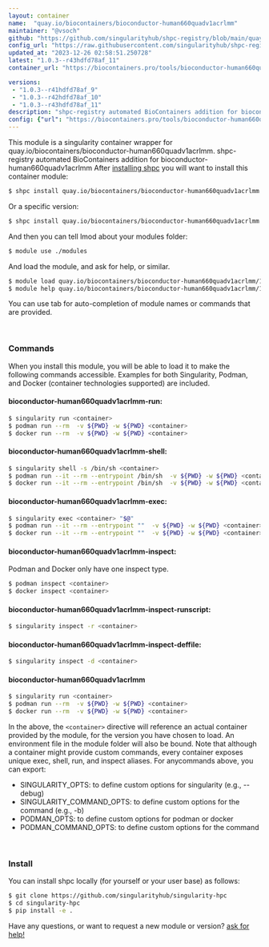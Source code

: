```yaml
---
layout: container
name:  "quay.io/biocontainers/bioconductor-human660quadv1acrlmm"
maintainer: "@vsoch"
github: "https://github.com/singularityhub/shpc-registry/blob/main/quay.io/biocontainers/bioconductor-human660quadv1acrlmm/container.yaml"
config_url: "https://raw.githubusercontent.com/singularityhub/shpc-registry/main/quay.io/biocontainers/bioconductor-human660quadv1acrlmm/container.yaml"
updated_at: "2023-12-26 02:58:51.250728"
latest: "1.0.3--r43hdfd78af_11"
container_url: "https://biocontainers.pro/tools/bioconductor-human660quadv1acrlmm"

versions:
 - "1.0.3--r41hdfd78af_9"
 - "1.0.3--r42hdfd78af_10"
 - "1.0.3--r43hdfd78af_11"
description: "shpc-registry automated BioContainers addition for bioconductor-human660quadv1acrlmm"
config: {"url": "https://biocontainers.pro/tools/bioconductor-human660quadv1acrlmm", "maintainer": "@vsoch", "description": "shpc-registry automated BioContainers addition for bioconductor-human660quadv1acrlmm", "latest": {"1.0.3--r43hdfd78af_11": "sha256:36af57ec6f7a64a88ace3183a0391967a97ccebff380cb24a0323a6bc17d2d7b"}, "tags": {"1.0.3--r41hdfd78af_9": "sha256:235c3baf6ac80d9434800137b51d94d29762dfd91c5b110a4c1ef40a5a77a892", "1.0.3--r42hdfd78af_10": "sha256:7bdb3b87f6364100a392394580e0b80c4ab78313ca881ff69a8e9d9db4325d8c", "1.0.3--r43hdfd78af_11": "sha256:36af57ec6f7a64a88ace3183a0391967a97ccebff380cb24a0323a6bc17d2d7b"}, "docker": "quay.io/biocontainers/bioconductor-human660quadv1acrlmm"}
---
```


This module is a singularity container wrapper for quay.io/biocontainers/bioconductor-human660quadv1acrlmm.
shpc-registry automated BioContainers addition for bioconductor-human660quadv1acrlmm
After [installing shpc](#install) you will want to install this container module:


```bash
$ shpc install quay.io/biocontainers/bioconductor-human660quadv1acrlmm
```

Or a specific version:

```bash
$ shpc install quay.io/biocontainers/bioconductor-human660quadv1acrlmm:1.0.3--r43hdfd78af_11
```

And then you can tell lmod about your modules folder:

```bash
$ module use ./modules
```

And load the module, and ask for help, or similar.

```bash
$ module load quay.io/biocontainers/bioconductor-human660quadv1acrlmm/1.0.3--r43hdfd78af_11
$ module help quay.io/biocontainers/bioconductor-human660quadv1acrlmm/1.0.3--r43hdfd78af_11
```

You can use tab for auto-completion of module names or commands that are provided.

<br>

### Commands

When you install this module, you will be able to load it to make the following commands accessible.
Examples for both Singularity, Podman, and Docker (container technologies supported) are included.

#### bioconductor-human660quadv1acrlmm-run:

```bash
$ singularity run <container>
$ podman run --rm  -v ${PWD} -w ${PWD} <container>
$ docker run --rm  -v ${PWD} -w ${PWD} <container>
```

#### bioconductor-human660quadv1acrlmm-shell:

```bash
$ singularity shell -s /bin/sh <container>
$ podman run --it --rm --entrypoint /bin/sh  -v ${PWD} -w ${PWD} <container>
$ docker run --it --rm --entrypoint /bin/sh  -v ${PWD} -w ${PWD} <container>
```

#### bioconductor-human660quadv1acrlmm-exec:

```bash
$ singularity exec <container> "$@"
$ podman run --it --rm --entrypoint ""  -v ${PWD} -w ${PWD} <container> "$@"
$ docker run --it --rm --entrypoint ""  -v ${PWD} -w ${PWD} <container> "$@"
```

#### bioconductor-human660quadv1acrlmm-inspect:

Podman and Docker only have one inspect type.

```bash
$ podman inspect <container>
$ docker inspect <container>
```

#### bioconductor-human660quadv1acrlmm-inspect-runscript:

```bash
$ singularity inspect -r <container>
```

#### bioconductor-human660quadv1acrlmm-inspect-deffile:

```bash
$ singularity inspect -d <container>
```



#### bioconductor-human660quadv1acrlmm

```bash
$ singularity run <container>
$ podman run --rm  -v ${PWD} -w ${PWD} <container>
$ docker run --rm  -v ${PWD} -w ${PWD} <container>
```


In the above, the `<container>` directive will reference an actual container provided
by the module, for the version you have chosen to load. An environment file in the
module folder will also be bound. Note that although a container
might provide custom commands, every container exposes unique exec, shell, run, and
inspect aliases. For anycommands above, you can export:

 - SINGULARITY_OPTS: to define custom options for singularity (e.g., --debug)
 - SINGULARITY_COMMAND_OPTS: to define custom options for the command (e.g., -b)
 - PODMAN_OPTS: to define custom options for podman or docker
 - PODMAN_COMMAND_OPTS: to define custom options for the command

<br>

### Install

You can install shpc locally (for yourself or your user base) as follows:

```bash
$ git clone https://github.com/singularityhub/singularity-hpc
$ cd singularity-hpc
$ pip install -e .
```

Have any questions, or want to request a new module or version? [ask for help!](https://github.com/singularityhub/singularity-hpc/issues)